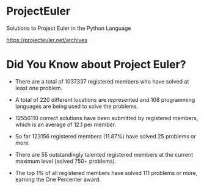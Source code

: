 # ProjectEuler
Solutions to Project Euler in the Python Language

https://projecteuler.net/archives


# Did You Know about Project Euler?
- There are a total of 1037337 registered members who have solved at least one problem.

- A total of 220 different locations are represented and 108 programming languages are being used to solve the problems.

- 12556110 correct solutions have been submitted by registered members, which is an average of 12.1 per member.

- So far 123156 registered members (11.87%) have solved 25 problems or more.

- There are 55 outstandingly talented registered members at the current maximum level (solved 750+ problems).

- The top 1% of all registered members have solved 111 problems or more, earning the One Percenter award.

